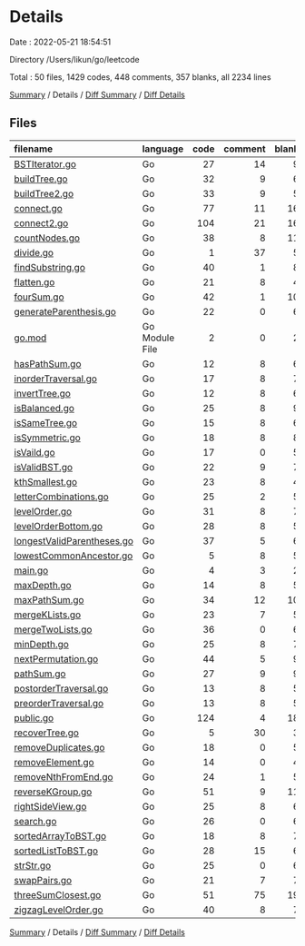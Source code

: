 # Details

Date : 2022-05-21 18:54:51

Directory /Users/likun/go/leetcode

Total : 50 files,  1429 codes, 448 comments, 357 blanks, all 2234 lines

[Summary](results.md) / Details / [Diff Summary](diff.md) / [Diff Details](diff-details.md)

## Files
| filename | language | code | comment | blank | total |
| :--- | :--- | ---: | ---: | ---: | ---: |
| [BSTIterator.go](/BSTIterator.go) | Go | 27 | 14 | 9 | 50 |
| [buildTree.go](/buildTree.go) | Go | 32 | 9 | 6 | 47 |
| [buildTree2.go](/buildTree2.go) | Go | 33 | 9 | 5 | 47 |
| [connect.go](/connect.go) | Go | 77 | 11 | 16 | 104 |
| [connect2.go](/connect2.go) | Go | 104 | 21 | 16 | 141 |
| [countNodes.go](/countNodes.go) | Go | 38 | 8 | 11 | 57 |
| [divide.go](/divide.go) | Go | 1 | 37 | 5 | 43 |
| [findSubstring.go](/findSubstring.go) | Go | 40 | 1 | 8 | 49 |
| [flatten.go](/flatten.go) | Go | 21 | 8 | 4 | 33 |
| [fourSum.go](/fourSum.go) | Go | 42 | 1 | 10 | 53 |
| [generateParenthesis.go](/generateParenthesis.go) | Go | 22 | 0 | 6 | 28 |
| [go.mod](/go.mod) | Go Module File | 2 | 0 | 2 | 4 |
| [hasPathSum.go](/hasPathSum.go) | Go | 12 | 8 | 6 | 26 |
| [inorderTraversal.go](/inorderTraversal.go) | Go | 17 | 8 | 7 | 32 |
| [invertTree.go](/invertTree.go) | Go | 12 | 8 | 6 | 26 |
| [isBalanced.go](/isBalanced.go) | Go | 25 | 8 | 9 | 42 |
| [isSameTree.go](/isSameTree.go) | Go | 15 | 8 | 6 | 29 |
| [isSymmetric.go](/isSymmetric.go) | Go | 18 | 8 | 8 | 34 |
| [isVaild.go](/isVaild.go) | Go | 17 | 0 | 5 | 22 |
| [isValidBST.go](/isValidBST.go) | Go | 22 | 9 | 7 | 38 |
| [kthSmallest.go](/kthSmallest.go) | Go | 23 | 8 | 4 | 35 |
| [letterCombinations.go](/letterCombinations.go) | Go | 25 | 2 | 5 | 32 |
| [levelOrder.go](/levelOrder.go) | Go | 31 | 8 | 7 | 46 |
| [levelOrderBottom.go](/levelOrderBottom.go) | Go | 28 | 8 | 5 | 41 |
| [longestValidParentheses.go](/longestValidParentheses.go) | Go | 37 | 5 | 6 | 48 |
| [lowestCommonAncestor.go](/lowestCommonAncestor.go) | Go | 5 | 8 | 5 | 18 |
| [main.go](/main.go) | Go | 4 | 3 | 2 | 9 |
| [maxDepth.go](/maxDepth.go) | Go | 14 | 8 | 5 | 27 |
| [maxPathSum.go](/maxPathSum.go) | Go | 34 | 12 | 10 | 56 |
| [mergeKLists.go](/mergeKLists.go) | Go | 23 | 7 | 5 | 35 |
| [mergeTwoLists.go](/mergeTwoLists.go) | Go | 36 | 0 | 6 | 42 |
| [minDepth.go](/minDepth.go) | Go | 25 | 8 | 7 | 40 |
| [nextPermutation.go](/nextPermutation.go) | Go | 44 | 5 | 9 | 58 |
| [pathSum.go](/pathSum.go) | Go | 27 | 9 | 9 | 45 |
| [postorderTraversal.go](/postorderTraversal.go) | Go | 13 | 8 | 5 | 26 |
| [preorderTraversal.go](/preorderTraversal.go) | Go | 13 | 8 | 5 | 26 |
| [public.go](/public.go) | Go | 124 | 4 | 18 | 146 |
| [recoverTree.go](/recoverTree.go) | Go | 5 | 30 | 3 | 38 |
| [removeDuplicates.go](/removeDuplicates.go) | Go | 18 | 0 | 5 | 23 |
| [removeElement.go](/removeElement.go) | Go | 14 | 0 | 4 | 18 |
| [removeNthFromEnd.go](/removeNthFromEnd.go) | Go | 24 | 1 | 5 | 30 |
| [reverseKGroup.go](/reverseKGroup.go) | Go | 51 | 9 | 11 | 71 |
| [rightSideView.go](/rightSideView.go) | Go | 25 | 8 | 6 | 39 |
| [search.go](/search.go) | Go | 26 | 0 | 6 | 32 |
| [sortedArrayToBST.go](/sortedArrayToBST.go) | Go | 18 | 8 | 7 | 33 |
| [sortedListToBST.go](/sortedListToBST.go) | Go | 28 | 15 | 6 | 49 |
| [strStr.go](/strStr.go) | Go | 25 | 0 | 6 | 31 |
| [swapPairs.go](/swapPairs.go) | Go | 21 | 7 | 7 | 35 |
| [threeSumClosest.go](/threeSumClosest.go) | Go | 51 | 75 | 19 | 145 |
| [zigzagLevelOrder.go](/zigzagLevelOrder.go) | Go | 40 | 8 | 7 | 55 |

[Summary](results.md) / Details / [Diff Summary](diff.md) / [Diff Details](diff-details.md)